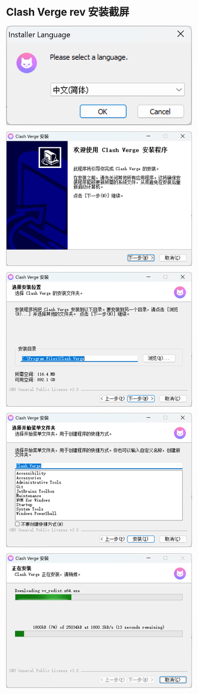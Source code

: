 # Clash Verge rev 安装截屏

![](../../public/static/2025/07/clash-verge-rev-1.png)

![](../../public/static/2025/07/clash-verge-rev-2.png)

![](../../public/static/2025/07/clash-verge-rev-3.png)

![](../../public/static/2025/07/clash-verge-rev-4.png)

![](../../public/static/2025/07/clash-verge-rev-5.png)
